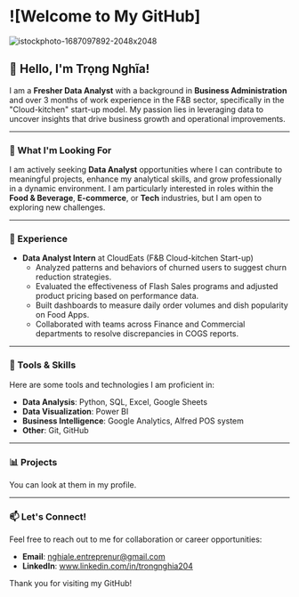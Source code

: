 # ![Welcome to My GitHub]
![istockphoto-1687097892-2048x2048](https://github.com/user-attachments/assets/1abdeb4c-ee18-4a43-b413-037fb7baa2cf)



## 👋 Hello, I'm Trọng Nghĩa!

I am a **Fresher Data Analyst** with a background in **Business Administration** and over 3 months of work experience in the F&B sector, specifically in the "Cloud-kitchen" start-up model. My passion lies in leveraging data to uncover insights that drive business growth and operational improvements.

---

### 🎯 What I'm Looking For

I am actively seeking **Data Analyst** opportunities where I can contribute to meaningful projects, enhance my analytical skills, and grow professionally in a dynamic environment. I am particularly interested in roles within the **Food & Beverage**, **E-commerce**, or **Tech** industries, but I am open to exploring new challenges.

---

### 💼 Experience

- **Data Analyst Intern** at CloudEats (F&B Cloud-kitchen Start-up)
    - Analyzed patterns and behaviors of churned users to suggest churn reduction strategies.
    - Evaluated the effectiveness of Flash Sales programs and adjusted product pricing based on performance data.
    - Built dashboards to measure daily order volumes and dish popularity on Food Apps.
    - Collaborated with teams across Finance and Commercial departments to resolve discrepancies in COGS reports.

---

### 🔧 Tools & Skills

Here are some tools and technologies I am proficient in:

- **Data Analysis**: Python, SQL, Excel, Google Sheets
- **Data Visualization**: Power BI
- **Business Intelligence**: Google Analytics, Alfred POS system
- **Other**: Git, GitHub

---

### 📊 Projects

You can look at them in my profile.

---

### 📫 Let's Connect!

Feel free to reach out to me for collaboration or career opportunities:  
- **Email**: nghiale.entreprenur@gmail.com
- **LinkedIn**: www.linkedin.com/in/trongnghia204

Thank you for visiting my GitHub!

